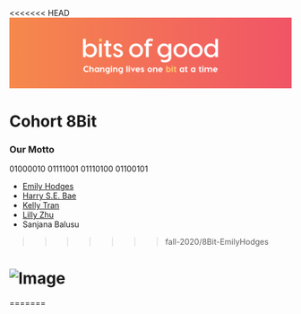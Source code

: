<<<<<<< HEAD
![Bits of Good](/assets/header.png)
# Cohort 8Bit



### Our Motto
01000010 01111001 01110100 01100101

* [Emily Hodges](https://github.com/EmilySH21)
* [Harry S.E. Bae](https://github.com/harrysedev)
* [Kelly Tran](https://github.com/kellytran3k)
* [Lilly Zhu](https://github.com/lilliniunni)
* Sanjana Balusu
>>>>>>> fall-2020/8Bit-EmilyHodges

![Image](https://img.pokemondb.net/artwork/large/vulpix.jpg)
=======

=======


